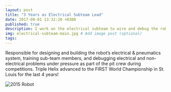 ```yaml
---
layout: post
title: "3 Years as Electrical Subteam Lead"
date: 2017-09-01 13:32:20 +0300
published: true
description: I work on the electrical subteam to wire and debug the robots control systems, do maintenance in the pit at competitions, and train electrical subteam members. # Add post description (optional)
img: electrical-subteam-main.jpg # Add image post (optional)
tags:
---
```


Responsible for designing and building the robot’s electrical & pneumatics system, training sub-team members, and debugging electrical and non-electrical problems under pressure as part of the pit crew during competitions.  Triple Helix advanced to the FIRST World Championship in St. Louis for the last 4 years!

![2015 Robot](http://wbenb.github.io/assets/img/2015-robot.png)
